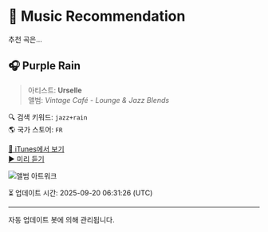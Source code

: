 
# 🎵 Music Recommendation

추천 곡은...

## 🎧 Purple Rain  
> 아티스트: **Urselle**  
> 앨범: _Vintage Café - Lounge & Jazz Blends_  

🔍 검색 키워드: `jazz+rain`  
🌎 국가 스토어: `FR`

[🔗 iTunes에서 보기](https://music.apple.com/fr/album/purple-rain/264037394?i=264037597&uo=4)  
[▶️ 미리 듣기](https://audio-ssl.itunes.apple.com/itunes-assets/AudioPreview125/v4/2f/44/ab/2f44ab5c-9148-f2ad-aad8-cd4fff587f30/mzaf_16076601134331076855.plus.aac.p.m4a)

![앨범 아트워크](https://is1-ssl.mzstatic.com/image/thumb/Music124/v4/fc/65/19/fc651970-3385-4a12-ff97-977c6d878d8f/mzi.laukrnay.tif/100x100bb.jpg)

⏳ 업데이트 시간: 2025-09-20 06:31:26 (UTC)

---
자동 업데이트 봇에 의해 관리됩니다.
